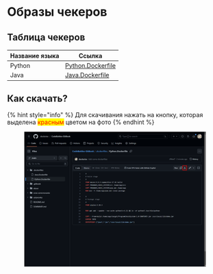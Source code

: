 # Образы чекеров

## Таблица чекеров

| Название языка | Ссылка                                                 |
| -------------- | ------------------------------------------------------ |
| Python         | [Python.Dockerfile](../.dockerfiles/Python.Dockerfile) |
| Java           | [Java.Dockerfile](../.dockerfiles/Java.Dockerfile)     |

## Как скачать?

{% hint style="info" %}
Для скачивания нажать на кнопку, которая выделена <mark style="color:red;">красным</mark> цветом на фото
{% endhint %}

<figure><img src="../.gitbook/assets/image (1).png" alt=""><figcaption></figcaption></figure>
